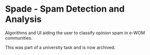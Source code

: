 Spade - Spam Detection and Analysis
==========

Algorithms and UI aiding the user to classify opinion spam in e-WOM communities.


This was part of a university task and is now archived. 
